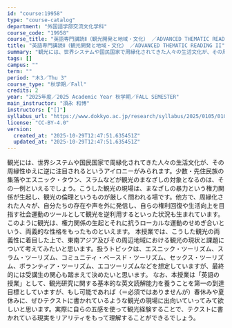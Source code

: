 ```yaml
---
id: "course:19958"
type: "course-catalog"
department: "外国語学部交流文化学科"
course_code: "19958"
course_title: "英語専門講読Ⅱ（観光開発と地域・文化） ／ADVANCED THEMATIC READING II"
title: "英語専門講読Ⅱ（観光開発と地域・文化） ／ADVANCED THEMATIC READING II"
summary: "観光には、世界システムや国民国家で周縁化されてきた人々の生活文化が、その周縁性ゆえに逆に注目されるというアイロニーがみられます。少数・先住民族の集落やエスニック・タウン、スラムなどが観光のまなざしの対象となるのは、その一例といえるでしょう。…"
tags: []
campus: ""
term: ""
period: "木3／Thu 3"
course_type: "秋学期／Fall"
credits: 2
year: "2025年度／2025 Academic Year 秋学期／FALL SEMESTER"
main_instructor: "須永 和博"
instructors: ["[]"]
syllabus_url: "https://www.dokkyo.ac.jp/research/syllabus/2025/0105/0105_19958_ja_JP.html"
license: "CC-BY-4.0"
version:
  created_at: "2025-10-29T12:47:51.635451Z"
  updated_at: "2025-10-29T12:47:51.635451Z"
---
```

観光には、世界システムや国民国家で周縁化されてきた人々の生活文化が、その周縁性ゆえに逆に注目されるというアイロニーがみられます。少数・先住民族の集落やエスニック・タウン、スラムなどが観光のまなざしの対象となるのは、その一例といえるでしょう。こうした観光の現場は、まなざしの暴力という権力関係が生起し、観光の倫理というものが厳しく問われる場です。他方で、周縁化された人々が、自分たちの存在や声を外に発信し、自らの権利回復や生活向上を目指す社会運動のツールとして観光を逆利用するといった状況も生まれています。このように観光は、権力関係の生起とそれに抗うローカルな運動のせめぎ合いという、両義的な性格をもったものといえます。 本授業では、こうした観光の両義性に着目した上で、東南アジア及びその周辺地域における観光の現状と課題について考えてみたいと思います。扱うトピックは、エスニック・ツーリズム、スラム・ツーリズム、コミュニティ・ベースド・ツーリズム、セックス・ツーリズム、ボランティア・ツーリズム、エコツーリズムなどを想定していますが、最終的には受講生の関心も踏まえて決めたいと思います。 なお、本授業は「英語の授業」として、観光研究に関する基本的な英文読解能力を養うことを第一の到達目標としていますが、もし可能であれば（＝必須ではありませんが）春休みや夏休みに、ぜひテクストに書かれているような観光の現場に出向いていってみて欲しいと思います。実際に自らの五感を使って観光経験することで、テクストに書かれている現実をリアリティをもって理解することができるでしょう。
